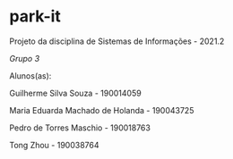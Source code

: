 # park-it
Projeto da disciplina de Sistemas de Informações - 2021.2

*Grupo 3*

Alunos(as):

Guilherme Silva Souza - 190014059

Maria Eduarda Machado de Holanda -  190043725

Pedro de Torres Maschio - 190018763

Tong Zhou - 190038764
